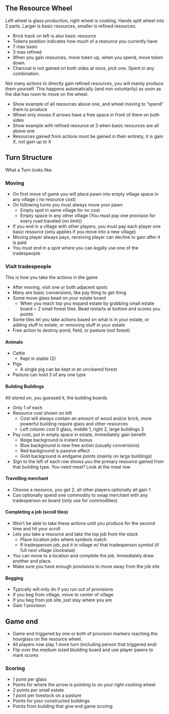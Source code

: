 ## The Resource Wheel

Left wheel is glass production, right wheel is cooking. Hands split wheel into 2 parts. Larger is basic resources, smaller is refined resources.

- Brick track on left is also basic resource
- Tokens position indicates how much of a resource you currently have
- 7 max basic
- 3 max refined
- When you gain resources, move token up, when you spend, move token down.
- Charcoal is not gained on both sides at once, pick one. Spent in any combination.

Not many actions to directly gain refined resources, you will mainly produce them yourself. This happens automatically (and non voluntarily) as soon as the dial has room to move on the wheel. 

- Show example of all resources above one, and wheel moving to “spend” them to produce
- Wheel only moves if arrows have a free space in front of them on both sides
- Show example with refined resource at 3 when basic resources are all above one
- Resources gained from actions must be gained in their entirety, it is gain X, not gain up to X

## Turn Structure

What a Turn looks like:

### Moving

- On first move of game you will place pawn into empty village space in any village ( no resource cost)
- On following turns you must always move your pawn 
    - Empty spot in same village for no cost
    - Empty space in any other village (You must pay one provision for every road traveled (no limit))
- If you end in a village with other players, you must pay each player one basic resource (only applies if you move into a new village)
- Moving player always pays, receiving player can decline to gain after it is paid
- You must end in a spot where you can legally use one of the tradespeople

### Visit tradespeople

This is how you take the actions in the game

- After moving, visit one or both adjacent spots
- Many are basic conversions, like pay thing to get thing
- Some move glass bead on your estate board
    - When you reach top you expand estate by grabbing small estate board + 2 small forest tiles. Bead restarts at bottom and scores you points
- Some tiles let you take actions based on what is in your estate, or adding stuff to estate, or removing stuff in your estate
- Free action to destroy pond, field, or pasture (not forest)

#### Animals

- Cattle
    - Kept in stable (2)
- Pigs
    - A single pig can be kept in an uncleared forest
- Pasture can hold 3 of any one type

#### Building Buildings

All stored on, you guessed it, the building boards

- Only 1 of each
- Resource cost shown on left
    - Cost will always contain an amount of wood and/or brick, more powerful building require glass and other resources
    - Left column cost 0 glass, middle 1, right 2, large buildings 3
- Pay cost, put in empty space in estate, immediately gain benefit
    - Beige background is instant bonus
    - Blue background is new free action (usually conversions)
    - Red background is passive effect
    - Gold background is endgame points (mainly on large buildings)
- Sign to the left of each row shows you the primary resource gained from that building type. You need meat? Look at the meat row

#### Travelling merchant

-  Choose a resource, you get 2, all other players optionally all gain 1
-  Can optionally spend one commodity to swap merchant with any tradesperson on board (only use for commodities)

#### Completing a job (scroll tiles)

- Won’t be able to take these actions until you produce for the second time and hit your scroll
- Lets you take a resource and take the top job from the stack
    - Place location jobs where symbols match
    - If tradesperson job, put it in village w/ that tradesperson symbol (if full next village clockwise)
- You can move to a location and complete the job. Immediately draw another and place.
- Make sure you have enough provisions to move away from the job site

#### Begging

- Typically will only do if you run out of provisions
- If you beg from village, move to center of village
- If you beg from job site, just stay where you are
- Gain 1 provision

## Game end

- Game end triggered by one or both of provision markers reaching the hourglass on the resource wheel.
- All players now play 1 more turn (including person that triggered end)
- Flip over the medium sized bluilding board and use player pawns to mark scores

### Scoring

- 1 point per glass
- Points for where the arrow is pointing to on your right cooking wheel
- 2 points per small estate
- 1 point per livestock on a pasture
- Points for your constructed buildings
- Points from building that give end game scoring


